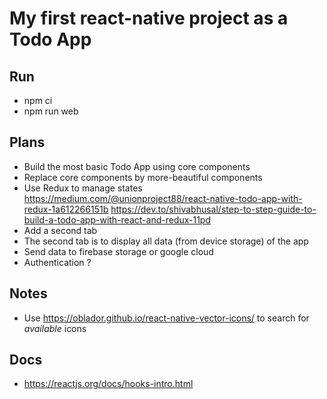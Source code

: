 # My first react-native project as a Todo App

## Run
* npm ci
* npm run web

## Plans
* Build the most basic Todo App using core components
* Replace core components by more-beautiful components
* Use Redux to manage states
https://medium.com/@unionproject88/react-native-todo-app-with-redux-1a612266151b
https://dev.to/shivabhusal/step-to-step-guide-to-build-a-todo-app-with-react-and-redux-11pd
* Add a second tab
* The second tab is to display all data (from device storage) of the app
* Send data to firebase storage or google cloud
* Authentication ?

## Notes
* Use https://oblador.github.io/react-native-vector-icons/ to search for *available* icons

## Docs
* https://reactjs.org/docs/hooks-intro.html